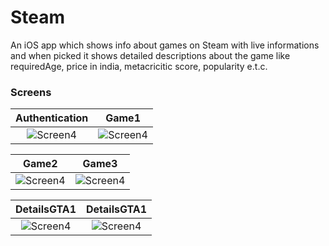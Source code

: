 # Steam
An iOS app which shows info about games on Steam with live informations and when picked it shows detailed descriptions about the game like requiredAge, price in india, metacricitic score, popularity e.t.c.

### Screens
Authentication            |  Game1
:-------------------------:|:-------------------------:
![Screen4](../master/Steam/screen/4.png)  |  ![Screen4](../master/Steam/screen/1.png)

Game2            |  Game3
:-------------------------:|:-------------------------:
![Screen4](../master/Steam/screen/2.png)  |  ![Screen4](../master/Steam/screen/3.png)

DetailsGTA1            |  DetailsGTA1
:-------------------------:|:-------------------------:
![Screen4](../master/Steam/screen/5.png)  |  ![Screen4](../master/Steam/screen/6.png)
